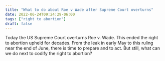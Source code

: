 ```yaml
---
title: "What to do about Roe v Wade after Supreme Court overturns"
date: 2022-06-24T09:24:29-06:00
tags: ["right to abortion"]
draft: false
---
```


Today the US Supreme Court overturns Roe v. Wade. This ended the right to abortion upheld for decades. From the leak in early May to this ruling near the end of June, there is time to prepare and to act. But still, what can we do next to codify the right to abortion?

 

